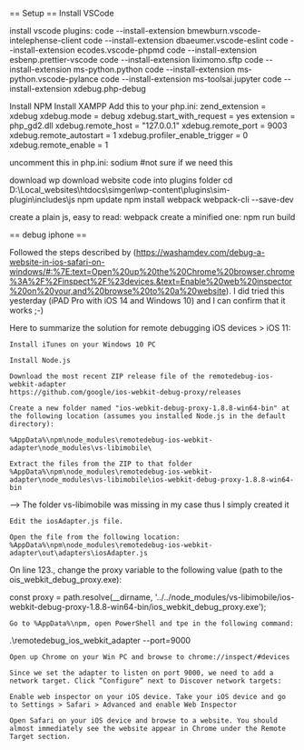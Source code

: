 == Setup ==
Install VSCode

install vscode plugins:
code --install-extension bmewburn.vscode-intelephense-client
code --install-extension dbaeumer.vscode-eslint
code --install-extension ecodes.vscode-phpmd
code --install-extension esbenp.prettier-vscode
code --install-extension liximomo.sftp
code --install-extension ms-python.python
code --install-extension ms-python.vscode-pylance
code --install-extension ms-toolsai.jupyter
code --install-extension xdebug.php-debug

Install NPM
Install XAMPP
Add this to your php.ini:
zend_extension = xdebug
xdebug.mode = debug
xdebug.start_with_request = yes
extension = php_gd2.dll
xdebug.remote_host = "127.0.0.1"
xdebug.remote_port = 9003
xdebug.remote_autostart = 1
xdebug.profiler_enable_trigger = 0
xdebug.remote_enable = 1

uncomment this in php.ini:
sodium #not sure if we need this

download wp 
download website code into plugins folder
cd D:\Local_websites\htdocs\simgen\wp-content\plugins\sim-plugin\includes\js
npm update
npm install webpack webpack-cli --save-dev

create a plain js, easy to read: webpack
create a minified one: npm run build


== debug iphone ==


Followed the steps described by (https://washamdev.com/debug-a-website-in-ios-safari-on-windows/#:%7E:text=Open%20up%20the%20Chrome%20browser,chrome%3A%2F%2Finspect%2F%23devices.&text=Enable%20web%20inspector%20on%20your,and%20browse%20to%20a%20website). I did tried this yesterday (iPAD Pro with iOS 14 and Windows 10) and I can confirm that it works ;-)

Here to summarize the solution for remote debugging iOS devices > iOS 11:

    Install iTunes on your Windows 10 PC

    Install Node.js

    Download the most recent ZIP release file of the remotedebug-ios-webkit-adapter
    https://github.com/google/ios-webkit-debug-proxy/releases

    Create a new folder named "ios-webkit-debug-proxy-1.8.8-win64-bin" at the following location (assumes you installed Node.js in the default directory):

    %AppData%\npm\node_modules\remotedebug-ios-webkit-adapter\node_modules\vs-libimobile\

    Extract the files from the ZIP to that folder %AppData%\npm\node_modules\remotedebug-ios-webkit-adapter\node_modules\vs-libimobile\ios-webkit-debug-proxy-1.8.8-win64-bin

--> The folder vs-libimobile was missing in my case thus I simply created it

    Edit the iosAdapter.js file.

    Open the file from the following location: %AppData%\npm\node_modules\remotedebug-ios-webkit-adapter\out\adapters\iosAdapter.js

On line 123., change the proxy variable to the following value (path to the ois_webkit_debug_proxy.exe):

const proxy = path.resolve(__dirname, '../../node_modules/vs-libimobile/ios-webkit-debug-proxy-1.8.8-win64-bin/ios_webkit_debug_proxy.exe');

    Go to %AppData%\npm, open PowerShell and tpe in the following command:

.\remotedebug_ios_webkit_adapter --port=9000

    Open up Chrome on your Win PC and browse to chrome://inspect/#devices

    Since we set the adapter to listen on port 9000, we need to add a network target. Click “Configure” next to Discover network targets:

    Enable web inspector on your iOS device. Take your iOS device and go to Settings > Safari > Advanced and enable Web Inspector

    Open Safari on your iOS device and browse to a website. You should almost immediately see the website appear in Chrome under the Remote Target section.